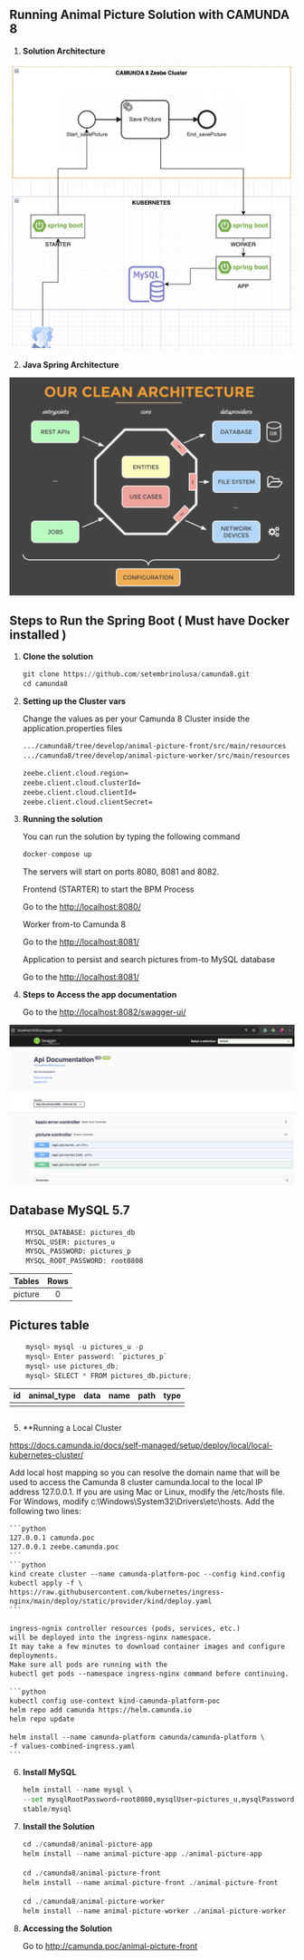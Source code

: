 ## Running Animal Picture Solution with CAMUNDA 8


1. **Solution Architecture**

![Solution Architecture](arquitecture.png)

2. **Java Spring Architecture**

![Java Clean Architecture](clean.png)

## Steps to Run the Spring Boot ( Must have Docker installed )

1. **Clone the solution**

	```python
    git clone https://github.com/setembrinolusa/camunda8.git
    cd camunda8
	```

2. **Setting up the Cluster vars**

    Change the values as per your Camunda 8 Cluster inside the application.properties files
    
	```bash
    .../camunda8/tree/develop/animal-picture-front/src/main/resources
    .../camunda8/tree/develop/animal-picture-worker/src/main/resources
	```

	```bash
	zeebe.client.cloud.region=
	zeebe.client.cloud.clusterId=
	zeebe.client.cloud.clientId=
	zeebe.client.cloud.clientSecret=
	```

3. **Running the solution**

    You can run the solution by typing the following command

	```python
    docker-compose up
	```

    The servers will start on ports 8080, 8081 and 8082.

    Frontend (STARTER) to start the BPM Process
    
    Go to the <http://localhost:8080/>


    Worker from-to Camunda 8

    Go to the <http://localhost:8081/>


    Application to persist and search pictures from-to MySQL database

    Go to the <http://localhost:8081/>


4. **Steps to Access the app documentation**

    Go to the <http://localhost:8082/swagger-ui/>

![swagger](swagger.png)

## Database MySQL 5.7
```python
    MYSQL_DATABASE: pictures_db
    MYSQL_USER: pictures_u
    MYSQL_PASSWORD: pictures_p
    MYSQL_ROOT_PASSWORD: root0808
```

| Tables       | Rows |
|--------------|:----:|
| picture      |  0   |

## Pictures table

```python
    mysql> mysql -u pictures_u -p
    mysql> Enter password: `pictures_p`
    mysql> use pictures_db;
    mysql> SELECT * FROM pictures_db.picture;
```

| id  | animal_type | data       | name       | path       | type       |
|-----|:-----------:|:----------:|:----------:|:----------:|:----------:|
|     |             |            |            |            |            |

## 

5. **Running a Local Cluster

https://docs.camunda.io/docs/self-managed/setup/deploy/local/local-kubernetes-cluster/

Add local host mapping so you can resolve the domain name that will be used to access the Camunda 8 cluster
 camunda.local to the local IP address 127.0.0.1. If you are using Mac or Linux, modify the /etc/hosts file. 
 For Windows, modify c:\Windows\System32\Drivers\etc\hosts. Add the following two lines:
 
	```python
	127.0.0.1 camunda.poc
	127.0.0.1 zeebe.camunda.poc
	```
	```python
	kind create cluster --name camunda-platform-poc --config kind.config
	kubectl apply -f \
	https://raw.githubusercontent.com/kubernetes/ingress-nginx/main/deploy/static/provider/kind/deploy.yaml
	```
	
	ingress-ngnix controller resources (pods, services, etc.) 
	will be deployed into the ingress-nginx namespace. 
	It may take a few minutes to download container images and configure deployments. 
	Make sure all pods are running with the 
	kubectl get pods --namespace ingress-nginx command before continuing.

	```python
	kubectl config use-context kind-camunda-platform-poc
	helm repo add camunda https://helm.camunda.io
	helm repo update

	helm install --name camunda-platform camunda/camunda-platform \ 
	-f values-combined-ingress.yaml
	```

6. **Install MySQL**
	```python
	helm install --name mysql \ 
	--set mysqlRootPassword=root8080,mysqlUser=pictures_u,mysqlPassword=pictures_p,mysqlDatabase=pictures_db \ 
	stable/mysql
	```

6. **Install the Solution**

	```python
    cd ./camunda8/animal-picture-app
    helm install --name animal-picture-app ./animal-picture-app

    cd ./camunda8/animal-picture-front
    helm install --name animal-picture-front ./animal-picture-front

    cd ./camunda8/animal-picture-worker
    helm install --name animal-picture-worker ./animal-picture-worker
	```

7. **Accessing the Solution**

	Go to http://camunda.poc/animal-picture-front
